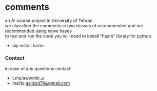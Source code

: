 # comments
an AI course project in University of Tehran.<br>
we classified the comments in two classes of recommended and not recommended using naive bayes<br>
to test and run the code you will need to install "hazm" library for python.
<br>
 * pip install hazm
### Contact ###
in case of any questions contact:
* t.me/awwmiir_a
* mailto:aalizad79@gmail.com
